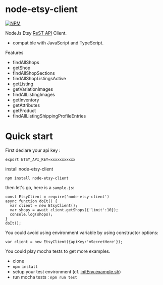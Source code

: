 # node-etsy-client

[![NPM](https://nodei.co/npm/node-etsy-client.png?compact=true)](https://npmjs.org/package/node-etsy-client)

NodeJs Etsy [ReST API](https://www.etsy.com/developers/documentation) Client.

- compatible with JavaScript and TypeScript.

Features

- findAllShops
- getShop
- findAllShopSections
- findAllShopListingsActive 
- getListing
- getVariationImages
- findAllListingImages
- getInventory 
- getAttributes
- getProduct
- findAllListingShippingProfileEntries

# Quick start

First declare your api key :
```
export ETSY_API_KEY=xxxxxxxxxxx
```

install node-etsy-client

```
npm install node-etsy-client
```

then let's go, here is a `sample.js`:
```
const EtsyClient = require('node-etsy-client')
async function doIt() {
  var client = new EtsyClient();
  var shops = await client.getShops({'limit':10});
  console.log(shops);
}
doIt();
```

You could avoid using environment variable by using constructor options: 
```
var client = new EtsyClient({apiKey:'mSecretHere'});
```

You could play mocha tests to get more examples.
- clone
- `npm install`
- setup your test environment (cf. [initEnv.example.sh](./env/initEnv.example.sh))  
- run mocha tests : `npm run test`